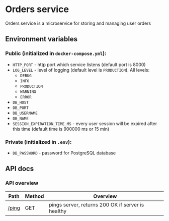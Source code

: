 # Orders service
Orders service is a microservice for storing and managing user orders

## Environment variables
### Public (initialized in ```docker-compose.yml```):
* ```HTTP_PORT``` - http port which service listens (default port is 8000)
* ```LOG_LEVEL``` - level of logging (default level is ```PRODUCTION```). All levels:
    + ```DEBUG```
    + ```INFO```
    + ```PRODUCTION```
    + ```WARNING```
    + ```ERROR```
* ```DB_HOST```
* ```DB_PORT```
* ```DB_USERNAME```
* ```DB_NAME```
* ```SESSION_EXPIRATION_TIME_MS``` - every user session will be expired after this time (default time is 900000 ms or 15 min)

### Private (initialized in ```.env```):
* ```DB_PASSWORD``` - password for PostgreSQL database

## API docs
### API overview
| Path                             | Method | Overview                                               |
|----------------------------------|--------|--------------------------------------------------------|
| [/ping]()                        | GET    | pings server, returns 200 OK if server is healthy      |
